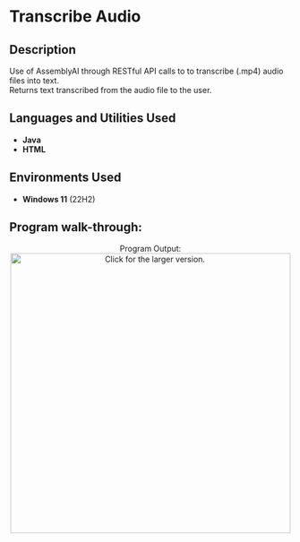 
<h1>Transcribe Audio</h1>
 
<h2>Description</h2>
Use of AssemblyAI through RESTful API calls to to transcribe (.mp4) audio files into text.
<br>
Returns text transcribed from the audio file  to the user. 
<br />

<h2>Languages and Utilities Used</h2>

- <b>Java</b>
- <b>HTML</b>

<h2>Environments Used </h2>

- <b>Windows 11</b> (22H2)


<h2>Program walk-through:</h2>

<p align="center">
Program Output: <br/>
<a href="https://drive.google.com/uc?export=view&id=1g8B6U3k_L_KjDJgwUW_M8By2Zh1JQMXX"><img src="https://drive.google.com/uc?export=view&id=1g8B6U3k_L_KjDJgwUW_M8By2Zh1JQMXX" style="width: 500px; max-width: 100%; height: auto" title="Click for the larger version." /></a>

